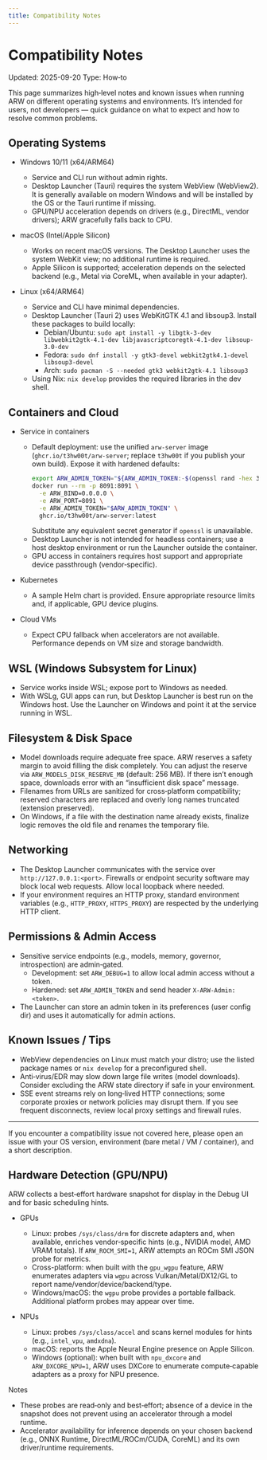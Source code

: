 ```yaml
---
title: Compatibility Notes
---
```


# Compatibility Notes
Updated: 2025-09-20
Type: How‑to

This page summarizes high‑level notes and known issues when running ARW on
different operating systems and environments. It’s intended for users, not
developers — quick guidance on what to expect and how to resolve common
problems.

## Operating Systems

- Windows 10/11 (x64/ARM64)
  - Service and CLI run without admin rights.
  - Desktop Launcher (Tauri) requires the system WebView (WebView2). It is
    generally available on modern Windows and will be installed by the OS or
    the Tauri runtime if missing.
  - GPU/NPU acceleration depends on drivers (e.g., DirectML, vendor drivers);
    ARW gracefully falls back to CPU.

- macOS (Intel/Apple Silicon)
  - Works on recent macOS versions. The Desktop Launcher uses the system WebKit
    view; no additional runtime is required.
  - Apple Silicon is supported; acceleration depends on the selected backend
    (e.g., Metal via CoreML, when available in your adapter).

- Linux (x64/ARM64)
  - Service and CLI have minimal dependencies.
  - Desktop Launcher (Tauri 2) uses WebKitGTK 4.1 and libsoup3. Install these
    packages to build locally:
    - Debian/Ubuntu: `sudo apt install -y libgtk-3-dev libwebkit2gtk-4.1-dev libjavascriptcoregtk-4.1-dev libsoup-3.0-dev`
    - Fedora: `sudo dnf install -y gtk3-devel webkit2gtk4.1-devel libsoup3-devel`
    - Arch: `sudo pacman -S --needed gtk3 webkit2gtk-4.1 libsoup3`
  - Using Nix: `nix develop` provides the required libraries in the dev shell.

## Containers and Cloud

- Service in containers
  - Default deployment: use the unified `arw-server` image
    (`ghcr.io/t3hw00t/arw-server`; replace `t3hw00t` if you publish your own build).
    Expose it with hardened defaults:
    ```bash
    export ARW_ADMIN_TOKEN="${ARW_ADMIN_TOKEN:-$(openssl rand -hex 32)}"
    docker run --rm -p 8091:8091 \
      -e ARW_BIND=0.0.0.0 \
      -e ARW_PORT=8091 \
      -e ARW_ADMIN_TOKEN="$ARW_ADMIN_TOKEN" \
      ghcr.io/t3hw00t/arw-server:latest
    ```
    Substitute any equivalent secret generator if `openssl` is unavailable.
  - Desktop Launcher is not intended for headless containers; use a host
    desktop environment or run the Launcher outside the container.
  - GPU access in containers requires host support and appropriate device
    passthrough (vendor‑specific).

- Kubernetes
  - A sample Helm chart is provided. Ensure appropriate resource limits and, if
    applicable, GPU device plugins.

- Cloud VMs
  - Expect CPU fallback when accelerators are not available. Performance
    depends on VM size and storage bandwidth.

## WSL (Windows Subsystem for Linux)

- Service works inside WSL; expose port to Windows as needed.
- With WSLg, GUI apps can run, but Desktop Launcher is best run on the Windows
  host. Use the Launcher on Windows and point it at the service running in WSL.

## Filesystem & Disk Space

- Model downloads require adequate free space. ARW reserves a safety margin to
  avoid filling the disk completely. You can adjust the reserve via
  `ARW_MODELS_DISK_RESERVE_MB` (default: 256 MB). If there isn’t enough space,
  downloads error with an “insufficient disk space” message.
- Filenames from URLs are sanitized for cross‑platform compatibility; reserved
  characters are replaced and overly long names truncated (extension preserved).
- On Windows, if a file with the destination name already exists, finalize logic
  removes the old file and renames the temporary file.

## Networking

- The Desktop Launcher communicates with the service over `http://127.0.0.1:<port>`.
  Firewalls or endpoint security software may block local web requests. Allow
  local loopback where needed.
- If your environment requires an HTTP proxy, standard environment variables
  (e.g., `HTTP_PROXY`, `HTTPS_PROXY`) are respected by the underlying HTTP
  client.

## Permissions & Admin Access

- Sensitive service endpoints (e.g., models, memory, governor, introspection)
  are admin‑gated.
  - Development: set `ARW_DEBUG=1` to allow local admin access without a token.
  - Hardened: set `ARW_ADMIN_TOKEN` and send header `X-ARW-Admin: <token>`.
- The Launcher can store an admin token in its preferences (user config dir) and
  uses it automatically for admin actions.

## Known Issues / Tips

- WebView dependencies on Linux must match your distro; use the listed package
  names or `nix develop` for a preconfigured shell.
- Anti‑virus/EDR may slow down large file writes (model downloads). Consider
  excluding the ARW state directory if safe in your environment.
- SSE event streams rely on long‑lived HTTP connections; some corporate proxies
  or network policies may disrupt them. If you see frequent disconnects, review
  local proxy settings and firewall rules.

---

If you encounter a compatibility issue not covered here, please open an issue
with your OS version, environment (bare metal / VM / container), and a short
description.

## Hardware Detection (GPU/NPU)

ARW collects a best‑effort hardware snapshot for display in the Debug UI and for basic scheduling hints.

- GPUs
  - Linux: probes `/sys/class/drm` for discrete adapters and, when available, enriches vendor‑specific hints (e.g., NVIDIA model, AMD VRAM totals). If `ARW_ROCM_SMI=1`, ARW attempts an ROCm SMI JSON probe for metrics.
  - Cross-platform: when built with the `gpu_wgpu` feature, ARW enumerates adapters via `wgpu` across Vulkan/Metal/DX12/GL to report name/vendor/device/backend/type.
  - Windows/macOS: the `wgpu` probe provides a portable fallback. Additional platform probes may appear over time.

- NPUs
  - Linux: probes `/sys/class/accel` and scans kernel modules for hints (e.g., `intel_vpu`, `amdxdna`).
  - macOS: reports the Apple Neural Engine presence on Apple Silicon.
  - Windows (optional): when built with `npu_dxcore` and `ARW_DXCORE_NPU=1`, ARW uses DXCore to enumerate compute‑capable adapters as a proxy for NPU presence.

Notes
- These probes are read‑only and best‑effort; absence of a device in the snapshot does not prevent using an accelerator through a model runtime.
- Accelerator availability for inference depends on your chosen backend (e.g., ONNX Runtime, DirectML/ROCm/CUDA, CoreML) and its own driver/runtime requirements.
